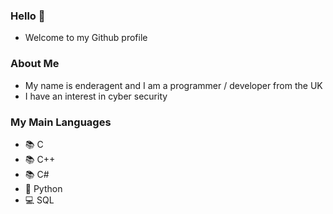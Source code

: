 ### Hello 👋
- Welcome to my Github profile

### About Me
- My name is enderagent and I am a programmer / developer from the UK
- I have an interest in cyber security

### My Main Languages
- 📚 C
- 📚 C++
- 📚 C#
- 🐍 Python
- 💻 SQL

<!--
**enderagent00/enderagent00** is a ✨ _special_ ✨ repository because its `README.md` (this file) appears on your GitHub profile.

Here are some ideas to get you started:

- 🔭 I’m currently working on ...
- 🌱 I’m currently learning ...
- 👯 I’m looking to collaborate on ...
- 🤔 I’m looking for help with ...
- 💬 Ask me about ...
- 📫 How to reach me: ...
- 😄 Pronouns: ...
- ⚡ Fun fact: ...
-->
